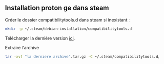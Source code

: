 

## Installation proton ge dans steam

Créer le dossier compatibilitytools.d dans steam si inexistant :

~~~bash
mkdir -p ~/.steam/debian-installation/compatibilitytools.d
~~~

Télécharger la dernière version [ici](https://github.com/GloriousEggroll/proton-ge-custom/releases).

Extraire l'archive

~~~bash
tar -xvf "la derniere archive".tar.gz -C ~/.steam/compatibilitytools.d/
~~~

